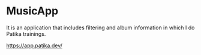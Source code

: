 # MusicApp
It is an application that includes filtering and album information in which I do Patika trainings.

https://app.patika.dev/
